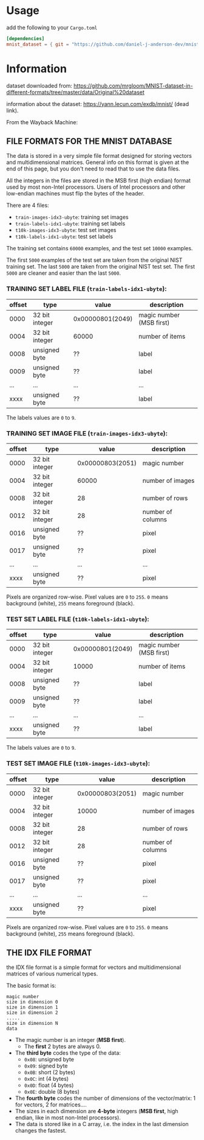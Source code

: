 # Usage
add the following to your `Cargo.toml`
```toml
[dependencies]
mnist_dataset = { git = "https://github.com/daniel-j-anderson-dev/mnist_dataset.git" }
```

# Information

dataset downloaded from: https://github.com/mrgloom/MNIST-dataset-in-different-formats/tree/master/data/Original%20dataset

information about the dataset: https://yann.lecun.com/exdb/mnist/ (dead link). 

From the Wayback Machine:
## FILE FORMATS FOR THE MNIST DATABASE
The data is stored in a very simple file format designed for storing vectors and multidimensional matrices. General info on this format is given at the end of this page, but you don't need to read that to use the data files.

All the integers in the files are stored in the MSB first (high endian) format used by most non-Intel processors. Users of Intel processors and other low-endian machines must flip the bytes of the header.

There are 4 files:

- `train-images-idx3-ubyte`: training set images
- `train-labels-idx1-ubyte`: training set labels
- `t10k-images-idx3-ubyte`:  test set images
- `t10k-labels-idx1-ubyte`:  test set labels

The training set contains `60000` examples, and the test set `10000` examples.

The first `5000` examples of the test set are taken from the original NIST training set. The last `5000` are taken from the original NIST test set. The first `5000` are cleaner and easier than the last `5000`.

### TRAINING SET LABEL FILE (`train-labels-idx1-ubyte`):
| offset | type           | value            | description              |
|--------|----------------|------------------|--------------------------|
| 0000   | 32 bit integer | 0x00000801(2049) | magic number (MSB first) |
| 0004   | 32 bit integer | 60000            | number of items          |
| 0008   | unsigned byte  | ??               | label                    |
| 0009   | unsigned byte  | ??               | label                    |
| ...    | ...            | ...              | ...                      |
| xxxx   | unsigned byte  | ??               | label                    |

The labels values are `0` to `9`.

### TRAINING SET IMAGE FILE (`train-images-idx3-ubyte`):
| offset | type           | value            | description       |
|--------|----------------|------------------|-------------------|
| 0000   | 32 bit integer | 0x00000803(2051) | magic number      |
| 0004   | 32 bit integer | 60000            | number of images  |
| 0008   | 32 bit integer | 28               | number of rows    |
| 0012   | 32 bit integer | 28               | number of columns |
| 0016   | unsigned byte  | ??               | pixel             |
| 0017   | unsigned byte  | ??               | pixel             |
| ...    | ...            | ...              | ...               |
| xxxx   | unsigned byte  | ??               | pixel             |
                
Pixels are organized row-wise. Pixel values are `0` to `255`. `0` means background (white), `255` means foreground (black).

### TEST SET LABEL FILE (`t10k-labels-idx1-ubyte`):
| offset | type           | value            | description              |
|--------|----------------|------------------|--------------------------|
| 0000   | 32 bit integer | 0x00000801(2049) | magic number (MSB first) |
| 0004   | 32 bit integer | 10000            | number of items          |
| 0008   | unsigned byte  | ??               | label                    |
| 0009   | unsigned byte  | ??               | label                    |
| ...    | ...            | ...              | ...                      |
| xxxx   | unsigned byte  | ??               | label                    |

The labels values are `0` to `9`.

### TEST SET IMAGE FILE (`t10k-images-idx3-ubyte`):
| offset | type           | value            | description       |
|--------|----------------|------------------|-------------------|
| 0000   | 32 bit integer | 0x00000803(2051) | magic number      |
| 0004   | 32 bit integer | 10000            | number of images  |
| 0008   | 32 bit integer | 28               | number of rows    |
| 0012   | 32 bit integer | 28               | number of columns |
| 0016   | unsigned byte  | ??               | pixel             |
| 0017   | unsigned byte  | ??               | pixel             |
| ...    | ...            | ...              | ...               |
| xxxx   | unsigned byte  | ??               | pixel             |

Pixels are organized row-wise. Pixel values are `0` to `255`. `0` means background (white), `255` means foreground (black).

## THE IDX FILE FORMAT
the IDX file format is a simple format for vectors and multidimensional matrices of various numerical types.

The basic format is:
```
magic number
size in dimension 0
size in dimension 1
size in dimension 2
.....
size in dimension N
data
```

- The magic number is an integer (**MSB first**).
  - The **first** 2 bytes are always 0.
- The **third byte** codes the type of the data:
  - `0x08`: unsigned byte
  - `0x09`: signed byte
  - `0x0B`: short (2 bytes)
  - `0x0C`: int (4 bytes)
  - `0x0D`: float (4 bytes)
  - `0x0E`: double (8 bytes)
- The **fourth byte** codes the number of dimensions of the vector/matrix: 1 for vectors, 2 for matrices....
- The sizes in each dimension are **4-byte** integers (**MSB first**, high endian, like in most non-Intel processors).
- The data is stored like in a C array, i.e. the index in the last dimension changes the fastest. 
